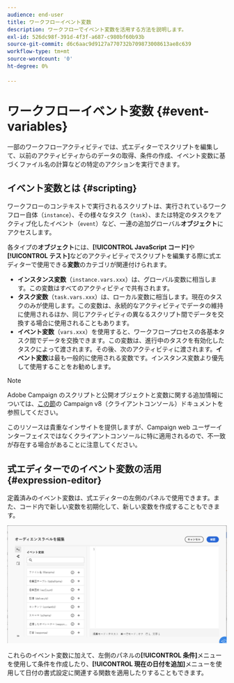 ```yaml
---
audience: end-user
title: ワークフローイベント変数
description: ワークフローでイベント変数を活用する方法を説明します。
exl-id: 526dc98f-391d-4f3f-a687-c980bf60b93b
source-git-commit: d6c6aac9d9127a770732b709873008613ae8c639
workflow-type: tm+mt
source-wordcount: '0'
ht-degree: 0%

---
```


# ワークフローイベント変数 {#event-variables}

一部のワークフローアクティビティでは、式エディターでスクリプトを編集して、以前のアクティビティからのデータの取得、条件の作成、イベント変数に基づくファイル名の計算などの特定のアクションを実行できます。

## イベント変数とは {#scripting}

ワークフローのコンテキストで実行されるスクリプトは、実行されているワークフロー自体（`instance`）、その様々なタスク（`task`）、または特定のタスクをアクティブ化したイベント（`event`）など、一連の追加グローバル&#x200B;**オブジェクト**&#x200B;にアクセスします。

各タイプの&#x200B;**オブジェクト**&#x200B;には、**[!UICONTROL JavaScript コード]**&#x200B;や&#x200B;**[!UICONTROL テスト]**&#x200B;などのアクティビティでスクリプトを編集する際に式エディターで使用できる&#x200B;**変数**&#x200B;のカテゴリが関連付けられます。

* **インスタンス変数**（`instance.vars.xxx`）は、グローバル変数に相当します。この変数はすべてのアクティビティで共有されます。
* **タスク変数**（`task.vars.xxx`）は、ローカル変数に相当します。現在のタスクのみが使用します。この変数は、永続的なアクティビティでデータの維持に使用されるほか、同じアクティビティの異なるスクリプト間でデータを交換する場合に使用されることもあります。
* **イベント変数**（`vars.xxx`）を使用すると、ワークフロープロセスの各基本タスク間でデータを交換できます。この変数は、進行中のタスクを有効化したタスクによって渡されます。その後、次のアクティビティに渡されます。**イベント変数**&#x200B;は最も一般的に使用される変数です。インスタンス変数より優先して使用することをお勧めします。

>[!NOTE]
>
>Adobe Campaign のスクリプトと公開オブジェクトと変数に関する追加情報については、[この節](https://experienceleague.adobe.com/ja/docs/campaign/automation/workflows/advanced-management/javascript-scripts-and-templates)の Campaign v8（クライアントコンソール）ドキュメントを参照してください。
>
>このリソースは貴重なインサイトを提供しますが、Campaign web ユーザーインターフェイスではなくクライアントコンソールに特に適用されるので、不一致が存在する場合があることに注意してください。

## 式エディターでのイベント変数の活用 {#expression-editor}

定義済みのイベント変数は、式エディターの左側のパネルで使用できます。また、コード内で新しい変数を初期化して、新しい変数を作成することもできます。

![式エディターの左側のパネルに定義済みのイベント変数を示すスクリーンショット](assets/event-variables.png)

これらのイベント変数に加えて、左側のパネルの&#x200B;**[!UICONTROL 条件]**&#x200B;メニューを使用して条件を作成したり、**[!UICONTROL 現在の日付を追加]**&#x200B;メニューを使用して日付の書式設定に関連する関数を適用したりすることもできます。